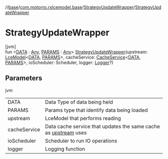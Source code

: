 //[base](../../../index.md)/[com.motorro.rxlcemodel.base](../index.md)/[StrategyUpdateWrapper](index.md)/[StrategyUpdateWrapper](-strategy-update-wrapper.md)

# StrategyUpdateWrapper

[jvm]\
fun &lt;[DATA](index.md) : [Any](https://kotlinlang.org/api/latest/jvm/stdlib/kotlin/-any/index.html), [PARAMS](index.md) : [Any](https://kotlinlang.org/api/latest/jvm/stdlib/kotlin/-any/index.html)&gt; [StrategyUpdateWrapper](-strategy-update-wrapper.md)(upstream: [LceModel](../-lce-model/index.md)&lt;[DATA](index.md), [PARAMS](index.md)&gt;, cacheService: [CacheService](../../com.motorro.rxlcemodel.base.service/-cache-service/index.md)&lt;[DATA](index.md), [PARAMS](index.md)&gt;, ioScheduler: Scheduler, logger: [Logger](../-logger/index.md)?)

## Parameters

jvm

| | |
|---|---|
| DATA | Data Type of data being held |
| PARAMS | Params type that identify data being loaded |
| upstream | LceModel that performs reading |
| cacheService | Data cache service that updates the same cache as [upstream](../../../../base/com.motorro.rxlcemodel.base/-strategy-update-wrapper/[60]init[62].md) uses |
| ioScheduler | Scheduler to run IO operations |
| logger | Logging function |
